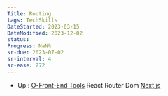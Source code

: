 ```yaml
---
Title: Routing
tags: TechSkills
DateStarted: 2023-03-15
DateModified: 2023-12-02
status: 
Progress: NaN%
sr-due: 2023-07-02
sr-interval: 4
sr-ease: 272
---
```

- Up:: [O-Front-End Tools](O-Front-End%20Tools)
React Router Dom
[Next.js](Next.js)
